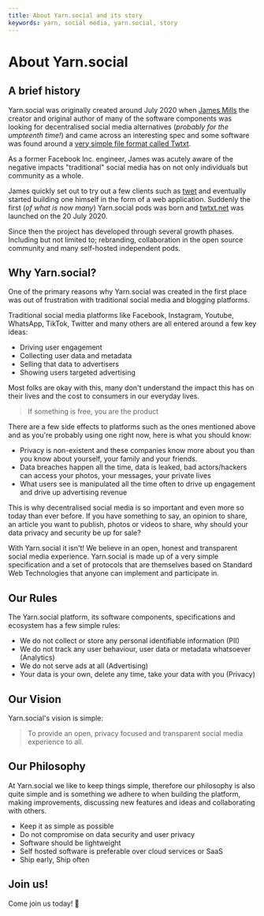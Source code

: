 ```yaml
---
title: About Yarn.social and its story
keywords: yarn, social media, yarn.social, story
---
```


# About Yarn.social

## A brief history

Yarn.social was originally created around July 2020 when [James Mills](https://prologic.shortcircuit.net.au) the creator and original author of many of the software components was looking for decentralised social media alternatives (_probably for the umpteenth time!_) and came across an interesting spec and some software was found around a [very simple file format called Twtxt](https://twtxt.readthedocs.org).

As a former Facebook Inc. engineer, James was acutely aware of the negative impacts "traditional" social media has on not only individuals but community as a whole. 

James quickly set out to try out a few clients such as [twet](https://github.com/quite/twet) and eventually started building one himself in the form of a web application. Suddenly the first (_of what is now many_) Yarn.social pods was born and [twtxt.net](https://twtxt.net) was launched on the 20 July 2020.

Since then the project has developed through several growth phases. Including but not limited to; rebranding, collaboration in the open source community and many self-hosted independent pods. 

## Why Yarn.social?

One of the primary reasons why Yarn.social was created in the first place was out of frustration with traditional social media and blogging platforms. 

Traditional social media platforms like Facebook, Instagram, Youtube, WhatsApp, TikTok, Twitter and many others are all entered around a few key ideas:

* Driving user engagement
* Collecting user data and metadata
* Selling that data to advertisers
* Showing users targeted advertising

Most folks are okay with this, many don't understand the impact this has on their lives and the cost to consumers in our everyday lives.

> If something is free, you are the product

There are a few side effects to platforms such as the ones mentioned above and as you're probably using one right now, here is what you should know:

* Privacy is non-existent and these companies know more about you than you know about yourself, your family and your friends. 
* Data breaches happen all the time, data is leaked, bad actors/hackers can access your photos, your messages, your private lives
* What users see is manipulated all the time often to drive up engagement and drive up advertising revenue

This is why decentralised social media is so important and even more so today than ever before. If you have something to say, an opinion to share, an article you want to publish, photos or videos to share, why should your data privacy and security be up for sale?

With Yarn.social it isn't! We believe in an open, honest and transparent social media experience. Yarn.social is made up of a very simple specification and a set of protocols that are themselves based on Standard Web Technologies that anyone can implement and participate in.

## Our Rules

The Yarn.social platform, its software components, specifications and ecosystem has a few simple rules:

* We do not collect or store any personal identifiable information (PII)
* We do not track any user behaviour, user data or metadata whatsoever (Analytics)
* We do not serve ads at all (Advertising)
* Your data is your own, delete any time, take your data with you (Privacy)

## Our Vision

Yarn.social's vision is simple:

> To provide an open, privacy focused and transparent social media experience to all.

## Our Philosophy

At Yarn.social we like to keep things simple, therefore our philosophy is also quite simple and is something we adhere to when building the platform, making improvements, discussing new features and ideas and collaborating with others.

* Keep it as simple as possible
* Do not compromise on data security and user privacy
* Software should be lightweight
* Self hosted software is preferable over cloud services or SaaS
* Ship early, Ship often 

## Join us!

Come join us today! 🤗
